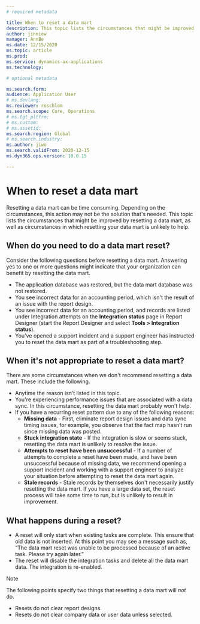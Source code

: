 ```yaml
---
# required metadata

title: When to reset a data mart
description: This topic lists the circumstances that might be improved by resetting a data mart, as well as circumstances in which resetting your data mart is unlikely to help.
author: jinniew
manager: AnnBe
ms.date: 12/15/2020
ms.topic: article
ms.prod: 
ms.service: dynamics-ax-applications
ms.technology: 

# optional metadata

ms.search.form: 
audience: Application User
# ms.devlang: 
ms.reviewer: roschlom
ms.search.scope: Core, Operations
# ms.tgt_pltfrm: 
# ms.custom: 
# ms.assetid: 
ms.search.region: Global
# ms.search.industry: 
ms.author: jiwo
ms.search.validFrom: 2020-12-15
ms.dyn365.ops.version: 10.0.15

---
```


# When to reset a data mart

Resetting a data mart can be time consuming. Depending on the circumstances, this action may not be the solution that's needed. This topic lists the circumstances that might be improved by resetting a data mart, as well as circumstances in which resetting your data mart is unlikely to help.  

## When do you need to do a data mart reset?
Consider the following questions before resetting a data mart. Answering yes to one or more questions might indicate that your organization can benefit by resetting the data mart.

- The application database was restored, but the data mart database was not restored.
- You see incorrect data for an accounting period, which isn't the result of an issue with the report design.
- You see incorrect data for an accounting period, and records are listed under Integration attempts on the **Integration status** page in Report Designer (start the Report Designer and select **Tools > Integration status**).
- You've opened a support incident and a support engineer has instructed you to reset the data mart as part of a troubleshooting step.
 
## When it's not appropriate to reset a data mart?
There are some circumstances when we don't recommend resetting a data mart. These include the following. 

- Anytime the reason isn’t listed in this topic.
- You're experiencing performance issues that are associated with a data sync. In this circumstance, resetting the data mart probably won't help.
- If you have a recurring reset pattern due to any of the following reasons: 
  - **Missing data** - First, eliminate report design issues and data sync timing issues, for example, you observe that the fact map hasn’t run since missing data was posted.
  - **Stuck integration state** - If the integration is slow or seems stuck, resetting the data mart is unlikely to resolve the issue.
  - **Attempts to reset have been unsuccessful** - If a number of attempts to complete a reset have been made, and have been unsuccessful because of missing data, we recommend opening a support incident and working with a support engineer to analyze your situation before attempting to reset the data mart again.
  - **Stale records** - Stale records by themselves don't necessarily justify resetting the data mart. If you have a large data set, the reset process will take some time to run, but is unlikely to result in improvement.
 
## What happens during a reset?  
- A reset will only start when existing tasks are complete. This ensure that old data is not inserted. At this point you may see a message such as, “The data mart reset was unable to be processed because of an active task. Please try again later.”
- The reset will disable the integration tasks and delete all the data mart data. The integration is re-enabled.

> [!NOTE]
> The following points specify two things that resetting a data mart will *not* do. <br>
> - Resets do not clear report designs. <br>
> - Resets do not clear company data or user data unless selected.
